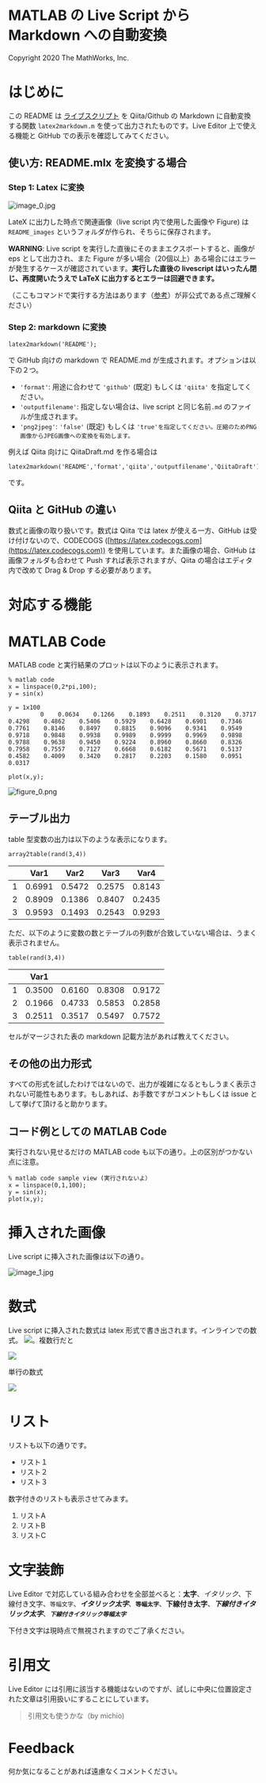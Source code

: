 # MATLAB の Live Script から Markdown への自動変換


Copyright 2020 The MathWorks, Inc.


# はじめに


この README は [ライブスクリプト](https://jp.mathworks.com/help/matlab/matlab_prog/what-is-a-live-script-or-function.html) を Qiita/Github の Markdown に自動変換する関数 `latex2markdown.m` を使って出力されたものです。Live Editor 上で使える機能と GitHub での表示を確認してみてください。


  
## 使い方: README.mlx を変換する場合
### Step 1: Latex に変換


![image_0.jpg](README_JP_images/image_0.jpg)




LateX に出力した時点で関連画像（live script 内で使用した画像や Figure) は `README_images` というフォルダが作られ、そちらに保存されます。




**WARNING**: Live script を実行した直後にそのままエクスポートすると、画像が eps として出力され、また Figure が多い場合（20個以上）ある場合にはエラーが発生するケースが確認されています。**実行した直後の livescript はいったん閉じ、再度開いたうえで LaTeX に出力するとエラーは回避できます。**




（ここもコマンドで実行する方法はあります（[参考](https://jp.mathworks.com/matlabcentral/answers/396348-how-to-find-and-replace-within-mlx-live-scripts-across-multiple-files)）が非公式である点ご理解ください）


### Step 2: markdown に変換

```matlab:Code(Display)
latex2markdown('README');
```



で GitHub 向けの markdown で README.md が生成されます。オプションは以下の２つ。



   -  `'format'`: 用途に合わせて `'github'` (既定) もしくは `'qiita'` を指定してください。 
   -  `'outputfilename'`: 指定しない場合は、live script と同じ名前`.md` のファイルが生成されます。 
   -  `'png2jpeg'`: `'false'` (既定) もしくは `'true'を指定してください。圧縮のためPNG画像からJPEG画像への変換を有効します。` 



例えば Qiita 向けに QiitaDraft.md を作る場合は



```matlab:Code(Display)
latex2markdown('README','format','qiita','outputfilename','QiitaDraft');
```



です。


## Qiita と GitHub の違い


数式と画像の取り扱いです。数式は Qiita では latex が使える一方、GitHub は受け付けないので、CODECOGS ([https://latex.codecogs.com](https://latex.codecogs.com)) を使用しています。また画像の場合、GitHub は画像フォルダも合わせて Push すれば表示されますが、Qiita の場合はエディタ内で改めて Drag \& Drop する必要があります。


  
# 対応する機能
# MATLAB Code


MATLAB code と実行結果のプロットは以下のように表示されます。



```matlab:Code
% matlab code 
x = linspace(0,2*pi,100);
y = sin(x)
```


```text:Output
y = 1x100    
         0    0.0634    0.1266    0.1893    0.2511    0.3120    0.3717    0.4298    0.4862    0.5406    0.5929    0.6428    0.6901    0.7346    0.7761    0.8146    0.8497    0.8815    0.9096    0.9341    0.9549    0.9718    0.9848    0.9938    0.9989    0.9999    0.9969    0.9898    0.9788    0.9638    0.9450    0.9224    0.8960    0.8660    0.8326    0.7958    0.7557    0.7127    0.6668    0.6182    0.5671    0.5137    0.4582    0.4009    0.3420    0.2817    0.2203    0.1580    0.0951    0.0317

```


```matlab:Code
plot(x,y);
```


![figure_0.png](README_JP_images/figure_0.png)

## テーブル出力


table 型変数の出力は以下のような表示になります。



```matlab:Code
array2table(rand(3,4))
```

| |Var1|Var2|Var3|Var4|
|:--:|:--:|:--:|:--:|:--:|
|1|0.6991|0.5472|0.2575|0.8143|
|2|0.8909|0.1386|0.8407|0.2435|
|3|0.9593|0.1493|0.2543|0.9293|



ただ、以下のように変数の数とテーブルの列数が合致していない場合は、うまく表示されません。



```matlab:Code
table(rand(3,4))
```

| |Var1| | | |
|:--:|:--:|:--:|:--:|:--:|
|1|0.3500|0.6160|0.8308|0.9172|
|2|0.1966|0.4733|0.5853|0.2858|
|3|0.2511|0.3517|0.5497|0.7572|



セルがマージされた表の markdown 記載方法があれば教えてください。


  
## その他の出力形式


すべての形式を試したわけではないので、出力が複雑になるともしうまく表示されない可能性もあります。もしあれば、お手数ですがコメントもしくは issue として挙げて頂けると助かります。


  
## コード例としての MATLAB Code


実行されない見せるだけの MATLAB code も以下の通り。上の区別がつかない点に注意。



```matlab:Code(Display)
% matlab code sample view (実行されないよ）
x = linspace(0,1,100);
y = sin(x);
plot(x,y);
```

# 挿入された画像


Live script に挿入された画像は以下の通り。




![image_1.jpg](README_JP_images/image_1.jpg)


# 数式


Live script に挿入された数式は latex 形式で書き出されます。インラインでの数式。 <img src="https://latex.codecogs.com/gif.latex?\inline&space;\sin^2&space;x+\cos^2&space;x=1"/>。複数行だと



<img src="https://latex.codecogs.com/gif.latex?\begin{array}{l}&space;\sin&space;x=-\int&space;\cos&space;xdx\\&space;\cos&space;x=\int&space;\sin&space;xdx&space;\end{array}"/>



単行の数式



<img src="https://latex.codecogs.com/gif.latex?\sin&space;x=-\int&space;\cos&space;xdx"/>

# リスト


リストも以下の通りです。



   -  リスト１ 
   -  リスト２ 
   -  リスト３ 



数字付きのリストも表示させてみます。



   1.  リストA 
   1.  リストB 
   1.  リストC 

# 文字装飾


Live Editor で対応している組み合わせを全部並べると：**太字**、*イタリック*、下線付き文字、`等幅文字`、***イタリック太字***、**`等幅太字`**、**下線付き太字**、***下線付きイタリック太字***、***`下線付きイタリック等幅太字`***




下付き文字は現時点で無視されますのでご了承ください。


# 引用文


Live Editor には引用に該当する機能はないのですが、試しに中央に位置設定された文章は引用扱いにすることにしています。


> 引用文も使うかな（by michio) 


  
# Feedback


何か気になることがあれば遠慮なくコメントください。


